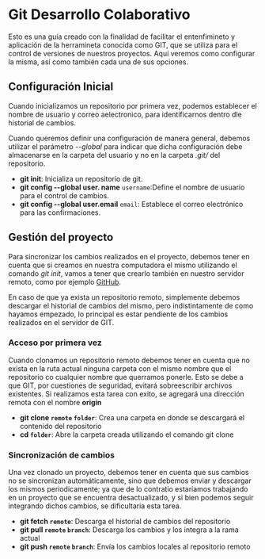 # Git Desarrollo Colaborativo

Esto es una guía creado con la finalidad de facilitar el entenfimineto y aplicación de la herramineta conocida como GIT,
que se utiliza para el control de versiones de nuestros proyectos. Aquí veremos como configurar la misma, así como también cada una de sus opciones.

## Configuración Inicial

Cuando inicializamos un repositorio por primera vez, podemos establecer el nombre de usuario y correo aelectronico, para
identificarnos dentro dle historial de cambios. 

Cuando queremos definir una configuración de manera general, debemos utilizar el parámetro *--global* para indicar que dicha configuración debe almacenarse en la carpeta del usuario y no en la carpeta *.git/* del repositorio.

* **git init**: Inicializa un repositorio de git.
* **git config --global user. name** `username`:Define el nombre de usuario para el control de cambios. 
* **git config --global user.email** `email`: Establece el correo electrónico para las confirmaciones.

## Gestión del proyecto

Para sincronizar los cambios realizados en el proyecto, debemos tener en cuenta que si creamos en nuestra computadora el mismo utilizando el comando *git init*, vamos a tener que crearlo también en nuestro servidor remoto, como por ejemplo [GitHub](https://github.com).

En caso de que ya exista un repositorio remoto, simplemente debemos descargar el historial de cambios del mismo, pero indistintamente de como hayamos empezado, lo principal es estar pendiente de los cambios realizados en el servidor de GIT.

### Acceso por primera vez

Cuando clonamos un repositorio remoto debemos tener en cuenta que no exista en la ruta actual ninguna carpeta con el mismo nombre que el repositorio co cualquier nombre que querramos ponerle. Esto se debe a que GIT, por cuestiones de seguridad, evitará sobreescribir archivos existentes. Si realizamos esta tarea con exito, se agregará una dirección remota con el nombre **origin**

* **git clone `remote` `folder`**: Crea una carpeta en donde se descargará el contenido del repositorio
* **cd `folder`**: Abre la carpeta creada utilizando el comando git clone

### Sincronización de cambios

Una vez clonado un proyecto, debemos tener en cuenta que sus cambios no se sincronizan automáticamente, sino que debemos enviar y descargar los mismos periodicamente; ya que de lo contratio estariamos trabajando en un proyecto que se encuentra desactualizado, y si bien podemos seguir integrando dichos cambios, se dificultaria esta tarea.

* **git fetch `remote`**: Descarga el historial de cambios del repositorio
* **git pull `remote` `branch`**: Descarga los cambios y los integra a la rama actual
* **git push `remote` `branch`**: Envía los cambios locales al repositorio remoto
